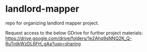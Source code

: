 # landlord-mapper
repo for organizing landlord mapper project. 

Request access to the below GDrive for further project materials: https://drive.google.com/drive/folders/1e2Ahq9sNNQ2K_Q-RuTrdkWzDL6FH_gAa?usp=sharing
